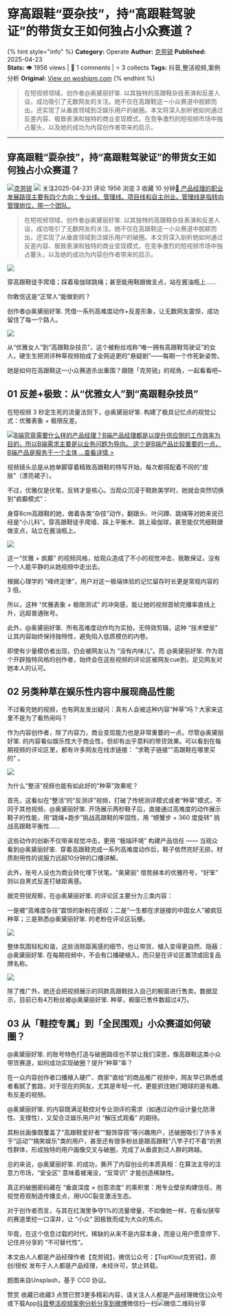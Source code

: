 # 穿高跟鞋“耍杂技”，持“高跟鞋驾驶证”的带货女王如何独占小众赛道？
{% hint style="info" %}
**Category:** Operate
**Author:** [克劳锐](https://www.woshipm.com/u/1439338)
**Published:** 2025-04-23  
**Stats:** 👁️ 1956 views | 💬 1 comments | ⭐ 3 collects
**Tags:** 抖音,整活视频,案例分析
**Original:** [View on woshipm.com](https://www.woshipm.com/operate/6208892.html)
{% endhint %}
> 在短视频领域，创作者@奥黛丽好笨. 以其独特的高跟鞋杂技表演和反差人设，成功吸引了无数网友的关注。她不仅在高跟鞋这一小众赛道中脱颖而出，还实现了从垂直领域到泛娱乐用户的破圈。本文将深入剖析她如何通过反差内容、极致表演和独特的商业变现模式，在竞争激烈的短视频市场中独占鳌头，以及她的成功为内容创作者带来的启示。

---

## 穿高跟鞋“耍杂技”，持“高跟鞋驾驶证”的带货女王如何独占小众赛道？

[![](https://image.woshipm.com/wp-files/2022/06/NDd55yxXBEbyKfqbpICF.jpeg!/both/72x72)](https://www.woshipm.com/u/1439338)[克劳锐](https://www.woshipm.com/u/1439338) ![](https://static.woshipm.com/tag/1122_1@2x.png) 关注2025-04-231 评论 1956 浏览 3 收藏 10 分钟[🔗 产品经理的职业发展路径主要有四个方向：专业线、管理线、项目线和自主创业。管理线是指转向管理岗位，带一个团队..](https://ke.qidianla.com/courses/90pm)

> 在短视频领域，创作者@奥黛丽好笨. 以其独特的高跟鞋杂技表演和反差人设，成功吸引了无数网友的关注。她不仅在高跟鞋这一小众赛道中脱颖而出，还实现了从垂直领域到泛娱乐用户的破圈。本文将深入剖析她如何通过反差内容、极致表演和独特的商业变现模式，在竞争激烈的短视频市场中独占鳌头，以及她的成功为内容创作者带来的启示。

![](https://image.woshipm.com/2024/12/03/3f2c439e-b124-11ef-8db5-00163e1bca14.png)

穿高跟鞋徒手爬墙；踩着瑜伽球跳绳；甚至能用鞋跟做支点，站在酱油瓶上……

你敢信这是“正常人”能做到的？

创作者@奥黛丽好笨. 凭借一系列高难度动作+反差形象，让无数网友震惊，成功留住了每一个路人。

![](https://image.woshipm.com/2025/04/22/0b8627c0-1f16-11f0-b1a0-00163e09d72f.gif)

从“优雅女人”到“高跟鞋杂技员”，这个被粉丝戏称“唯一拥有高跟鞋驾驶证”的女人，硬生生把测评种草视频拍成了全网追更的“悬疑剧”——每期一个作死新姿势。

她是如何在高跟鞋这一小众赛道杀出重围？跟随「克劳锐」的视角，一起看看吧~

## 01 反差+极致：从“优雅女人”到“高跟鞋杂技员”

在短视频 3 秒定生死的流量法则下，@奥黛丽好笨. 构建了极具记忆点的视觉公式：优雅表象 + 极限反差。

[![](https://image.woshipm.com/2023/08/02/f7cafd68-30e3-11ee-9da3-00163e0b5ff3.png)B端究竟需要什么样的产品经理？B端产品经理都是以提升供应侧的工作效率为目的，所以B端需求主要是以业务问题为导向。 这个是B端产品比较重要的一点，B端产品是服务于一个主体 ...查看详情 >](https://ke.qidianla.com/courses/bcpm)

视频镜头总是从她单脚穿着精致高跟鞋的特写开始，每次都搭配着不同的“皮肤”（漂亮裙子）。

不过，优雅仅是伏笔，反转才是核心。当观众沉浸于鞋款美学时，她就会突然切换到“疯癫模式”：

身穿8cm高跟鞋的她，做着各类“杂技”动作，翻跟头、叶问蹲、跳绳等对她来说已经是“小儿科”。穿高跟鞋徒手爬墙、踩上平衡木、跳上瑜伽球，甚至能仅凭细鞋跟做支点，站立在酱油瓶上。

![](https://image.woshipm.com/2025/04/22/0d431a64-1f16-11f0-b1a0-00163e09d72f.jpg)

这一“优雅 + 疯癫” 的视频风格，给观众造成了不小的视觉冲击，我敢保证，没有一个人能平静的从她视频中走出去。

根据心理学的 “峰终定律”，用户对这一极端体验的记忆留存时长更是常规内容的 3 倍。

所以，这种 “优雅表象 + 极限测试” 的冲突感，能让她的视频首帧完播率直线上升，远超普通账号。

此外，@奥黛丽好笨.  所有高难度动作均为实拍，无特效剪辑，这种 “技术壁垒” 让其内容始终保持独特性，避免陷入低质模仿的内卷。

即使有少量模仿者出现，仍会被网友认为 “没有内味儿”。而 @奥黛丽好笨. 作为首个开辟独特风格的创作者，始终会在这些视频的评论区被网友cue到，足见网友对她本人的认可。

## 02 另类种草在娱乐性内容中展现商品性能

不过看完她的视频，也有网友发出疑问：真有人会被这种内容“种草”吗？大家来这里不是为了看热闹吗？

作为内容创作者，除了内容力，商业变现能力也是非常重要的一点。尽管@奥黛丽好笨. 的内容看似娱乐性大于商业性，但却有出乎意料的带货效果。可以看到在每期视频的评论区里，都有许多网友在线求链接： “求靴子链接”“高跟鞋在哪里买的” 。

![](https://image.woshipm.com/2025/04/22/0e20f0e6-1f16-11f0-b1a0-00163e09d72f.jpg)

为什么“整活”视频也能有如此好的“种草”效果呢？

首先，这看似在“整活”的“反测评”视频，打破了传统测评模式或者“种草”模式，不同于其他视频，@奥黛丽好笨. 开场展示两秒鞋子后，直接通过高难度的动作展示鞋子的性能，用“跳绳+跑步”挑战高跟鞋的牢固性，用 “螃蟹步 + 360 度旋转” 挑战高跟鞋平衡性……

这些动作的创新不仅带来视觉冲击，更用 “极端环境” 构建产品信任 —— 当观众看到@奥黛丽好笨.  穿着高跟鞋完成一系列高难度动作后，鞋子依然完好无损，材质耐用性的说服力远超10分钟的口播讲解。

此外，账号人设也为商业转化埋下伏笔。“奥黛丽” 借势赫本的优雅符号，“好笨” 则以自黑式反差打破距离感。

据克劳锐观察，在@奥黛丽好笨. 的评论区主要分为三类内容：

一是被“高难度杂技”震惊的新粉在感叹；二是“一生都在求链接的中国女人”被疯狂种草；三是熟悉@奥黛丽好笨. 的老粉在评论区玩梗。

![](https://image.woshipm.com/2025/04/22/0ed2b330-1f16-11f0-b1a0-00163e09d72f.jpg)

整体氛围轻松和谐，这些消除距离感的细节，也让带货、植入变得更自然、隐蔽：@奥黛丽好笨. 在每期视频中，不会有口播硬植入，而只是在评论区置顶或回复品牌名称。

![](https://image.woshipm.com/2025/04/22/09ad1d5a-1f16-11f0-b1a0-00163e09d72f.png)

除了推广外，她还会把视频展示的同款高跟鞋挂入自己的橱窗进行售卖。数据显示，目前已有4万粉丝被@奥黛丽好笨. 种草，橱窗已售件数超过4万。

## 03 从「鞋控专属」到「全民围观」小众赛道如何破圈？

@奥黛丽好笨. 的账号特色打造与破圈路径也不禁让我们深思，像高跟鞋这类小众带货赛道，如何成功实现破圈？提升“种草”率？

在一众内容创作者口播植入硬广、商家“直给”的商品推广视频中，网友早已熟悉或者看腻了套路，对于现在的网友，尤其是年轻一代，更能抓住她们眼球的是有趣、有反差的视频。

@奥黛丽好笨. 的内容既满足鞋控对专业测评的需求（如通过动作设计量化防滑性、支撑性），又契合泛娱乐用户对 “解压式观看” 的期待。

其粉丝画像既覆盖了“高跟鞋爱好者”“服饰穿搭”等兴趣用户，还破圈吸引了许多关于“运动”“搞笑娱乐”类的用户，甚至还有很多粉丝是跟高跟鞋“八竿子打不着”的男性群体，形成独特的用户画像交叉与破圈，完成了从垂直到泛人群的跨越。

总的来说，@奥黛丽好笨. 的成功，撕开了内容创业的本质真相：在算法主导的注意力市场，“安全区” 意味着被淹没，“反常识” 才能创造稀缺性。

真正的破圈密码藏在 “垂直深度 × 创意浓度” 的乘积里：用专业壁垒构建信任，用视觉奇观制造传播支点，用UGC裂变激活生态。

对于创作者而言，与其在红海里争夺1%的流量增量，不如像她一样，在看似狭窄的赛道里挖一口深井，让 “小众” 因极致而成为大众的焦点。

毕竟，在这个信息过载的时代，稀缺的从来不是内容本身，而是让用户愿意停下、记住并分享的 “不可替代性”。

本文由人人都是产品经理作者【克劳锐】，微信公众号：【TopKlout克劳锐】，原创/授权 发布于人人都是产品经理，未经许可，禁止转载。

题图来自Unsplash，基于 CC0 协议。

赞赏 收藏已收藏3 点赞已赞3更多精彩内容，请关注人人都是产品经理微信公众号或下载App[抖音](https://www.woshipm.com/tag/%e6%8a%96%e9%9f%b3)[整活视频](https://www.woshipm.com/tag/%e6%95%b4%e6%b4%bb%e8%a7%86%e9%a2%91)[案例分析](https://www.woshipm.com/tag/%e6%a1%88%e4%be%8b%e5%88%86%e6%9e%90)[分享到微博](https://service.weibo.com/share/share.php?appkey=2775287854&title=穿高跟鞋“耍杂技”，持“高跟鞋驾驶证”的带货女王如何独占小众赛道？&url=https://www.woshipm.com/operate/6208892.html&pic=https://image.woshipm.com/2024/12/03/3f2c439e-b124-11ef-8db5-00163e1bca14.png)微信扫一扫![微信二维码](https://api.pwmqr.com/qrcode/create/?url=https://www.woshipm.com/operate/6208892.html)分享